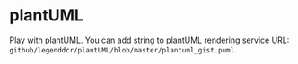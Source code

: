 # plantUML
Play with plantUML. You can add string to plantUML rendering service URL: `github/legenddcr/plantUML/blob/master/plantuml_gist.puml`.
